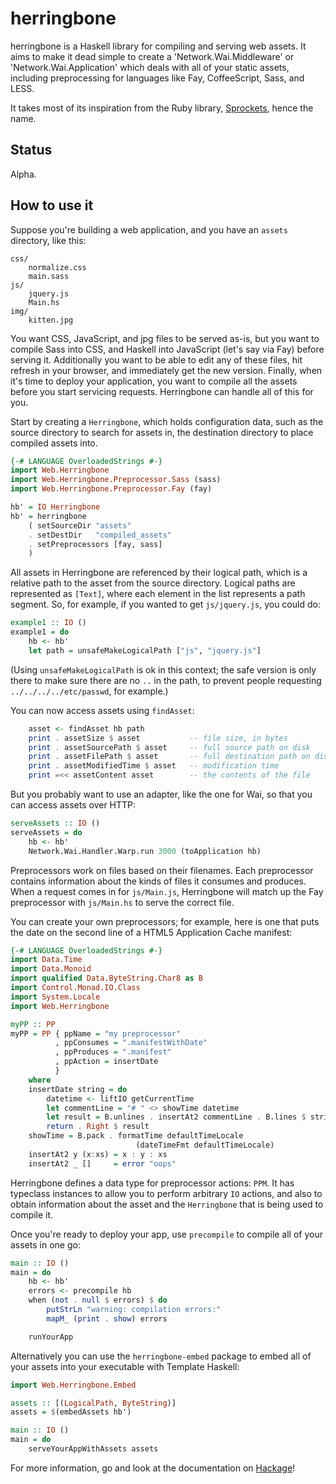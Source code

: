 herringbone
===========

herringbone is a Haskell library for compiling and serving web assets.  It
aims to make it dead simple to create a 'Network.Wai.Middleware' or
'Network.Wai.Application' which deals with all of your static assets, including
preprocessing for languages like Fay, CoffeeScript, Sass, and LESS.

It takes most of its inspiration from the Ruby library, [Sprockets], hence the
name.

Status
------

Alpha.

How to use it
-------------

Suppose you're building a web application, and you have an `assets` directory,
like this:

```
css/
    normalize.css
    main.sass
js/
    jquery.js
    Main.hs
img/
    kitten.jpg
```

You want CSS, JavaScript, and jpg files to be served as-is, but you want to
compile Sass into CSS, and Haskell into JavaScript (let's say via Fay) before
serving it. Additionally you want to be able to edit any of these files, hit
refresh in your browser, and immediately get the new version. Finally, when
it's time to deploy your application, you want to compile all the assets before
you start servicing requests. Herringbone can handle all of this for you.

Start by creating a `Herringbone`, which holds configuration data, such as the
source directory to search for assets in, the destination directory to place
compiled assets into.

```haskell
{-# LANGUAGE OverloadedStrings #-}
import Web.Herringbone
import Web.Herringbone.Preprocessor.Sass (sass)
import Web.Herringbone.Preprocessor.Fay (fay)

hb' = IO Herringbone
hb' = herringbone
    ( setSourceDir "assets"
    . setDestDir   "compiled_assets"
    . setPreprocessors [fay, sass]
    )
```

All assets in Herringbone are referenced by their logical path, which is a
relative path to the asset from the source directory. Logical paths are
represented as `[Text]`, where each element in the list represents a path
segment. So, for example, if you wanted to get `js/jquery.js`, you
could do:

```haskell
example1 :: IO ()
example1 = do
    hb <- hb'
    let path = unsafeMakeLogicalPath ["js", "jquery.js"]
```

(Using `unsafeMakeLogicalPath` is ok in this context; the safe version is only
there to make sure there are no `..` in the path, to prevent people requesting
`../../../../etc/passwd`, for example.)

You can now access assets using `findAsset`:

```haskell
    asset <- findAsset hb path
    print . assetSize $ asset           -- file size, in bytes
    print . assetSourcePath $ asset     -- full source path on disk
    print . assetFilePath $ asset       -- full destination path on disk
    print . assetModifiedTime $ asset   -- modification time
    print =<< assetContent asset        -- the contents of the file
```

But you probably want to use an adapter, like the one for Wai, so that you can
access assets over HTTP:

```haskell
serveAssets :: IO ()
serveAssets = do
    hb <- hb'
    Network.Wai.Handler.Warp.run 3000 (toApplication hb)
```

Preprocessors work on files based on their filenames. Each preprocessor
contains information about the kinds of files it consumes and produces. When a
request comes in for `js/Main.js`, Herringbone will match up the Fay
preprocessor with `js/Main.hs` to serve the correct file.

You can create your own preprocessors; for example, here is one that puts the
date on the second line of a HTML5 Application Cache manifest:

```haskell
{-# LANGUAGE OverloadedStrings #-}
import Data.Time
import Data.Monoid
import qualified Data.ByteString.Char8 as B
import Control.Monad.IO.Class
import System.Locale
import Web.Herringbone

myPP :: PP
myPP = PP { ppName = "my preprocessor"
          , ppConsumes = ".manifestWithDate"
          , ppProduces = ".manifest"
          , ppAction = insertDate
          }
    where
    insertDate string = do
        datetime <- liftIO getCurrentTime
        let commentLine = "# " <> showTime datetime
        let result = B.unlines . insertAt2 commentLine . B.lines $ string
        return . Right $ result
    showTime = B.pack . formatTime defaultTimeLocale
                            (dateTimeFmt defaultTimeLocale)
    insertAt2 y (x:xs) = x : y : xs
    insertAt2 _ []     = error "oops"
```

Herringbone defines a data type for preprocessor actions: `PPM`. It has
typeclass instances to allow you to perform arbitrary `IO` actions, and also to
obtain information about the asset and the `Herringbone` that is being used to
compile it.

Once you're ready to deploy your app, use `precompile` to compile all of your
assets in one go:

```haskell
main :: IO ()
main = do
    hb <- hb'
    errors <- precompile hb
    when (not . null $ errors) $ do
        putStrLn "warning: compilation errors:"
        mapM_ (print . show) errors

    runYourApp
```

Alternatively you can use the `herringbone-embed` package to embed all of your
assets into your executable with Template Haskell:

```haskell
import Web.Herringbone.Embed

assets :: [(LogicalPath, ByteString)]
assets = $(embedAssets hb')

main :: IO ()
main = do
    serveYourAppWithAssets assets
```

For more information, go and look at the documentation on [Hackage]!

[Sprockets]: https://github.com/sstephenson/sprockets
[Hackage]: http://hackage.haskell.org/package/herringbone
